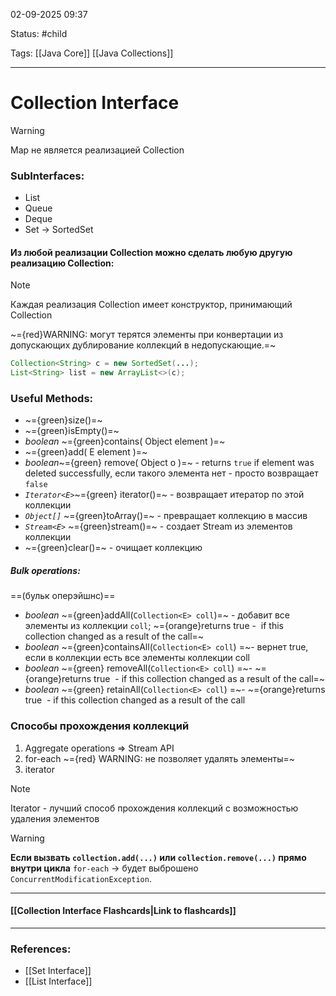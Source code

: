 
02-09-2025 09:37

Status: #child 

Tags: [[Java Core]] [[Java Collections]]

---
# Collection Interface

> [!warning]
> Map не является реализацией Collection

### SubInterfaces:
- List
- Queue
- Deque
- Set -> SortedSet

#### Из любой реализации Collection можно сделать любую другую реализацию Collection:

> [!note]
> Каждая реализация Collection имеет конструктор, принимающий Collection

~={red}WARNING: могут терятся элементы при конвертации из допускающих дублирование коллекций в недопускающие.=~
```java
Collection<String> c = new SortedSet(...);
List<String> list = new ArrayList<>(c);
```


### Useful Methods:
- ~={green}size()=~
- ~={green}isEmpty()=~
- *boolean* ~={green}contains( Object element )=~
- ~={green}add( E element )=~
- *boolean*~={green} remove( Object o )=~ - returns `true` if element was deleted successfully, если такого элемента нет - просто возвращает `false`
- *`Iterator<E>`*~={green} iterator()=~ - возвращает итератор по этой коллекции
- *`Object[]`* ~={green}toArray()=~ - превращает коллекцию в массив
- *`Stream<E>`* ~={green}stream()=~ - создает Stream из элементов коллекции
- ~={green}clear()=~ - очищает коллекцию

##### Bulk operations:
==(бульк оперэйшнс)==

- *boolean*  ~={green}addAll(`Collection<E> coll`)=~ - добавит все элементы из коллекции `coll`; ~={orange}returns true -  if this collection changed as a result of the call=~
- *boolean*  ~={green}containsAll(`Collection<E> coll`) =~- вернет true, если в коллекции есть все элементы коллекции coll
- *boolean* ~={green} removeAll(`Collection<E> coll`) =~- ~={orange}returns true  - if this collection changed as a result of the call=~
- *boolean* ~={green} retainAll(`Collection<E> coll`) =~- ~={orange}returns true  - if this collection changed as a result of the call

### Способы прохождения коллекций

1. Aggregate operations => Stream API
2.  for-each  ~={red} WARNING: не позволяет удалять элементы=~
3.  iterator

> [!note]
> Iterator - лучший способ прохождения коллекций с возможностью удаления элементов


> [!warning]
> **Если вызвать `collection.add(...)` или `collection.remove(...)` прямо внутри цикла** `for-each`  → будет выброшено `ConcurrentModificationException`.


----
#### [[Collection Interface Flashcards|Link to flashcards]]



---
### References:

-  [[Set Interface]]
-  [[List Interface]]
